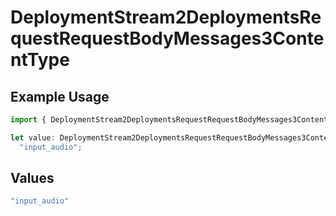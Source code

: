 # DeploymentStream2DeploymentsRequestRequestBodyMessages3ContentType

## Example Usage

```typescript
import { DeploymentStream2DeploymentsRequestRequestBodyMessages3ContentType } from "@orq-ai/node/models/operations";

let value: DeploymentStream2DeploymentsRequestRequestBodyMessages3ContentType =
  "input_audio";
```

## Values

```typescript
"input_audio"
```